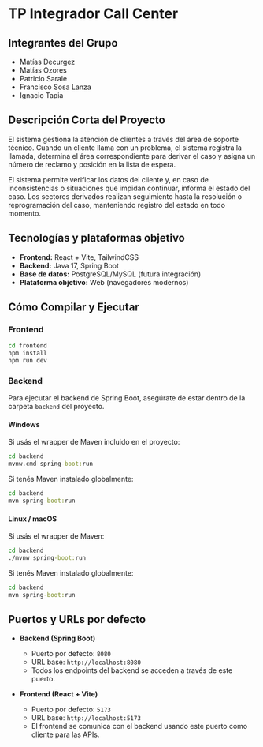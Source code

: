 # TP Integrador Call Center
## Integrantes del Grupo
- Matías Decurgez
- Matías Ozores  
- Patricio Sarale
- Francisco Sosa Lanza  
- Ignacio Tapia

## Descripción Corta del Proyecto
El sistema gestiona la atención de clientes a través del área de soporte técnico. Cuando un cliente llama con un problema, el sistema registra la llamada, determina el área correspondiente para derivar el caso y asigna un número de reclamo y posición en la lista de espera.  

El sistema permite verificar los datos del cliente y, en caso de inconsistencias o situaciones que impidan continuar, informa el estado del caso. Los sectores derivados realizan seguimiento hasta la resolución o reprogramación del caso, manteniendo registro del estado en todo momento.

## Tecnologías y plataformas objetivo
- **Frontend:** React + Vite, TailwindCSS
- **Backend:** Java 17, Spring Boot
- **Base de datos:** PostgreSQL/MySQL (futura integración)
- **Plataforma objetivo:** Web (navegadores modernos) 


## Cómo Compilar y Ejecutar
### Frontend

```bash
cd frontend
npm install
npm run dev
```
### Backend
Para ejecutar el backend de Spring Boot, asegúrate de estar dentro de la carpeta `backend` del proyecto.

#### Windows

Si usás el wrapper de Maven incluido en el proyecto:

```cmd
cd backend
mvnw.cmd spring-boot:run
```

Si tenés Maven instalado globalmente:
```cmd
cd backend
mvn spring-boot:run
```

#### Linux / macOS

Si usás el wrapper de Maven:

```cmd
cd backend
./mvnw spring-boot:run
```

Si tenés Maven instalado globalmente:

```cmd
cd backend
mvn spring-boot:run
```

## Puertos y URLs por defecto

- **Backend (Spring Boot)**  
  - Puerto por defecto: `8080`  
  - URL base: `http://localhost:8080`  
  - Todos los endpoints del backend se acceden a través de este puerto.

- **Frontend (React + Vite)**  
  - Puerto por defecto: `5173`  
  - URL base: `http://localhost:5173`  
  - El frontend se comunica con el backend usando este puerto como cliente para las APIs.


